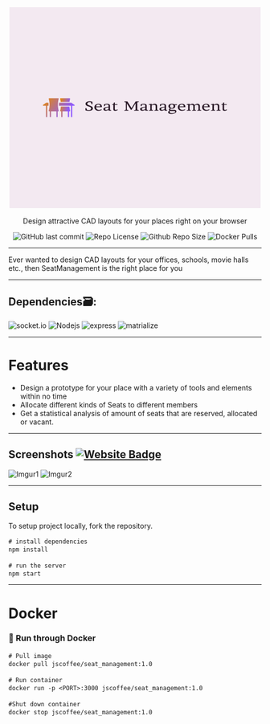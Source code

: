 <p align="center"><img src="src/logo.png" width="500px" height="400px"></p>

<p align="center">
Design attractive CAD layouts for your places right on your browser
</p>
<div align="center">
  
![GitHub last commit](https://img.shields.io/badge/LAST%20COMMIT-DECEMBER-ff69b4)
![Repo License](https://img.shields.io/badge/LICENSE-MIT-9cf)
![Github Repo Size](https://img.shields.io/badge/REPO%20SIZE%20-164%20KB%20-ff69b4)
![Docker Pulls](https://img.shields.io/badge/DOCKER%20PULLS-6-9cf)

</div>

---

Ever wanted to design CAD layouts for your offices, schools, movie halls etc., then SeatManagement is the right place for you  

---

## Dependencies🗃:

![socket.io](https://img.shields.io/badge/socket.io-3.0.4-blue)
<img src="https://img.shields.io/badge/-Nodejs-black?style=flat-square&amp;logo=Node.js" alt="Nodejs" class="screenshot">
![express](https://img.shields.io/badge/express-4.17.1-green)
![matrialize](https://img.shields.io/badge/materializecss-1.0.0-ff69b4)

---

# Features 

* Design a prototype for your place with a variety of tools and elements within no time
* Allocate different kinds of Seats to different members 
* Get a statistical analysis of amount of seats that are reserved, allocated or vacant.

---

## Screenshots [![Website Badge](https://img.shields.io/badge/Visit-Now-green?style=for-the-badge&logo=vercel)](https://manageseat.herokuapp.com/)

![Imgur1](https://imgur.com/Ujnw3jR.jpg)
![Imgur2](https://imgur.com/Ytbqrch.jpg)

---

## Setup

To setup project locally, fork the repository.

```console
# install dependencies
npm install

# run the server
npm start
```
---

# Docker

### 🐳 Run through Docker

```DockerCLI 
# Pull image
docker pull jscoffee/seat_management:1.0

# Run container
docker run -p <PORT>:3000 jscoffee/seat_management:1.0

#Shut down container
docker stop jscoffee/seat_management:1.0
```



